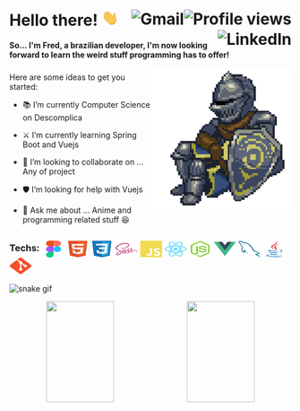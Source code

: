 <h1 style="display: inline_block">Hello there! <img src="https://raw.githubusercontent.com/ABSphreak/ABSphreak/master/gifs/Hi.gif" width="30px">
  
  <img src="https://komarev.com/ghpvc/?username=freddcf&label=Profile%20views&color=0e75b6&style=flat-square&color=yellow" align="right" title="Profile views" alt="Profile views" />

  <a href="mailto:freddcfonseca@gmail.com">
      <img src="https://img.shields.io/badge/-Gmail-c14438?style=flat-square&logo=Gmail&logoColor=white" align="right" title="Send me an email" alt="Gmail">
  </a>

  <a href="https://www.linkedin.com/in/freddcfonseca/">
      <img src="https://img.shields.io/badge/-LinkedIn-blue?style=flat-square&logo=Linkedin&logoColor=white" align="right" title="My Social Network" alt="LinkedIn">
  </a>
</h1>

**So... I'm Fred, a brazilian developer, I'm now looking forward to learn the weird stuff programming has to offer!**

<img align="right" width="250px" src="/.github/restnow.gif"/>

###

Here are some ideas to get you started:
* 📚 I’m currently Computer Science on Descomplica
* ⚔ I’m currently learning Spring Boot and Vuejs
* 🏹 I’m looking to collaborate on ... Any of project
* 🛡 I’m looking for help with Vuejs 
* 💬 Ask me about ... Anime and programming related stuff :laughing:
  
  ##
  
<div style="display: inline_block">
  <h3>Techs:  
  <img align="center" alt="Fred-Figma" height="30" width="40" src="https://raw.githubusercontent.com/devicons/devicon/master/icons/figma/figma-original.svg">
  <img align="center" alt="Fred-HTML" height="30" width="40" src="https://raw.githubusercontent.com/devicons/devicon/master/icons/html5/html5-original.svg">
  <img align="center" alt="Fred-CSS" height="30" width="40" src="https://raw.githubusercontent.com/devicons/devicon/master/icons/css3/css3-original.svg">
  <img align="center" alt="Fred-Sass" height="30" width="40" src="https://raw.githubusercontent.com/devicons/devicon/master/icons/sass/sass-original.svg">
  <img align="center" alt="Fred-Js" height="30" width="40" src="https://raw.githubusercontent.com/devicons/devicon/master/icons/javascript/javascript-plain.svg">
  <img align="center" alt="Fred-React" height="30" width="40" src="https://raw.githubusercontent.com/devicons/devicon/master/icons/react/react-original.svg">
  <img align="center" alt="Fred-Nodejs" height="30" width="40" src="https://raw.githubusercontent.com/devicons/devicon/master/icons/nodejs/nodejs-original.svg">
  <img align="center" alt="Fred-Vuejs" height="30" width="40" src="https://raw.githubusercontent.com/devicons/devicon/master/icons/vuejs/vuejs-original.svg">
  <img align="center" alt="Fred-MySQL" height="30" width="40" src="https://raw.githubusercontent.com/devicons/devicon/master/icons/mysql/mysql-original.svg">
  <img align="center" alt="Fred-Java" height="30" width="40" src="https://raw.githubusercontent.com/devicons/devicon/master/icons/java/java-original.svg">
  <img align="center" alt="Fred-Git" height="30" width="40" src="https://raw.githubusercontent.com/devicons/devicon/master/icons/git/git-original.svg">
  </h3>
</div>
  
  ![snake gif](https://github.com/YOUR_USERNAME/YOUR_USERNAME/blob/output/github-contribution-grid-snake.gif)

<div align="center" height="180em">
  <img height="180em" width="49%" src="https://github-readme-stats.vercel.app/api?username=freddcf&show_icons=true&theme=dracula&include_all_commits=true&count_private=true"/>
  <img height="180em" width="49%" src="https://github-readme-stats.vercel.app/api/top-langs/?username=freddcf&layout=compact&langs_count=7&theme=dracula"/>
</div>
